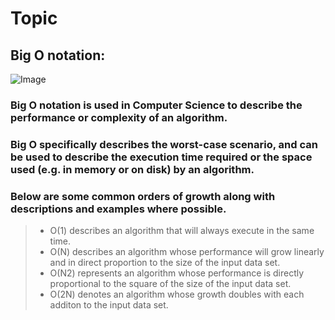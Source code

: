 # Topic

## Big O notation:
![Image](https://miro.medium.com/max/6300/1*0OHsjIR-vGTobxAGRq8roA.png)


### Big O notation is used in Computer Science to describe the performance or complexity of an algorithm. 

### Big O specifically describes the worst-case scenario, and can be used to describe the execution time required or the space used (e.g. in memory or on disk) by an algorithm.

### Below are some common orders of growth along with descriptions and examples where possible.

> - O(1) describes an algorithm that will always execute in the same time.
> - O(N) describes an algorithm whose performance will grow linearly and in direct proportion to the size of the input data set.
> - O(N2) represents an algorithm whose performance is directly proportional to the square of the size of the input data set.
> - O(2N) denotes an algorithm whose growth doubles with each additon to the input data set.


